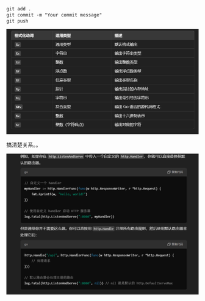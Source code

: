 ```
git add .
git commit -m "Your commit message"
git push
```

![1736070004646](images/hint/1736070004646.png)

搞清楚关系。。

![1736251364872](images/hint/1736251364872.png)

